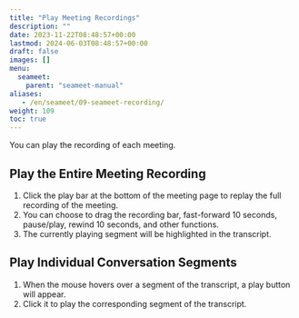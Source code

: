 ```yaml
---
title: "Play Meeting Recordings"
description: ""
date: 2023-11-22T08:48:57+00:00
lastmod: 2024-06-03T08:48:57+00:00
draft: false
images: []
menu:
  seameet:
    parent: "seameet-manual"
aliases:
   - /en/seameet/09-seameet-recording/
weight: 109
toc: true
---
```


You can play the recording of each meeting.

## Play the Entire Meeting Recording
1. Click the play bar at the bottom of the meeting page to replay the full recording of the meeting.
2. You can choose to drag the recording bar, fast-forward 10 seconds, pause/play, rewind 10 seconds, and other functions.
3. The currently playing segment will be highlighted in the transcript.

[//]: # (<center>)

[//]: # (<img src="/images/seameet-en/play-seameet-meeting-recording.png" alt="Play SeaMeet Meeting Recording"/>)

[//]: # (</center>)

## Play Individual Conversation Segments
1. When the mouse hovers over a segment of the transcript, a play button will appear.
2. Click it to play the corresponding segment of the transcript.

[//]: # (<center>)

[//]: # (<img src="/images/seameet-en/seameet-play-individual-conversation-segment.png" alt="SeaMeet Play Individual Conversation Segment"/>)

[//]: # (</center>)

